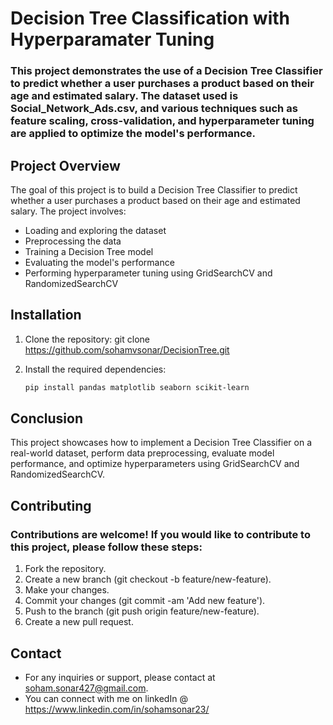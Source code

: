 # Decision Tree Classification with Hyperparamater Tuning

### This project demonstrates the use of a Decision Tree Classifier to predict whether a user purchases a product based on their age and estimated salary. The dataset used is Social_Network_Ads.csv, and various techniques such as feature scaling, cross-validation, and hyperparameter tuning are applied to optimize the model's performance.

## Project Overview
The goal of this project is to build a Decision Tree Classifier to predict whether a user purchases a product based on their age and estimated salary. The project involves:

- Loading and exploring the dataset
- Preprocessing the data
- Training a Decision Tree model
- Evaluating the model's performance
- Performing hyperparameter tuning using GridSearchCV and RandomizedSearchCV

## Installation

1. Clone the repository:
    git clone https://github.com/sohamvsonar/DecisionTree.git

2. Install the required dependencies:
    ```bash
    pip install pandas matplotlib seaborn scikit-learn

## Conclusion

This project showcases how to implement a Decision Tree Classifier on a real-world dataset, perform data preprocessing, evaluate model performance, and optimize hyperparameters using GridSearchCV and RandomizedSearchCV.

## Contributing
### Contributions are welcome! If you would like to contribute to this project, please follow these steps:

1. Fork the repository.
2. Create a new branch (git checkout -b feature/new-feature).
3. Make your changes.
4. Commit your changes (git commit -am 'Add new feature').
5. Push to the branch (git push origin feature/new-feature).
6. Create a new pull request.

## Contact
- For any inquiries or support, please contact at soham.sonar427@gmail.com.
- You can connect with me on linkedIn @ https://www.linkedin.com/in/sohamsonar23/
